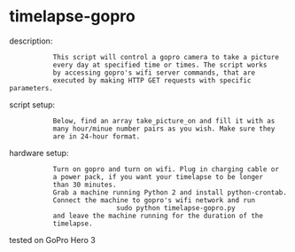 timelapse-gopro
===============

 description: 
 
               This script will control a gopro camera to take a picture 
               every day at specified time or times. The script works 
               by accessing gopro's wifi server commands, that are 
               executed by making HTTP GET requests with specific parameters.

 script setup:
 
               Below, find an array take_picture_on and fill it with as 
               many hour/minue number pairs as you wish. Make sure they
               are in 24-hour format.

 hardware setup:
 
               Turn on gopro and turn on wifi. Plug in charging cable or
               a power pack, if you want your timelapse to be longer
               than 30 minutes.
               Grab a machine running Python 2 and install python-crontab.
               Connect the machine to gopro's wifi network and run
                               sudo python timelapse-gopro.py
               and leave the machine running for the duration of the 
               timelapse.

 tested on GoPro Hero 3
